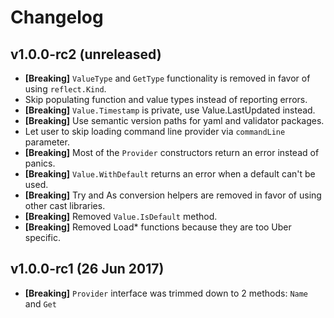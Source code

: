 # Changelog

## v1.0.0-rc2 (unreleased)

- **[Breaking]** `ValueType` and `GetType` functionality is removed in favor of using
  `reflect.Kind`.
- Skip populating function and value types instead of reporting errors.
- **[Breaking]** `Value.Timestamp` is private, use Value.LastUpdated instead.
- **[Breaking]** Use semantic version paths for yaml and validator packages.
- Let user to skip loading command line provider via `commandLine` parameter.
- **[Breaking]** Most of the `Provider` constructors return an error instead of panics.
- **[Breaking]** `Value.WithDefault` returns an error when a default can't be used.
- **[Breaking]** Try and As conversion helpers are removed in favor of using
  other cast libraries.
- **[Breaking]** Removed `Value.IsDefault` method.
- **[Breaking]** Removed Load* functions because they are too Uber specific.

## v1.0.0-rc1 (26 Jun 2017)

- **[Breaking]** `Provider` interface was trimmed down to 2 methods: `Name` and `Get`